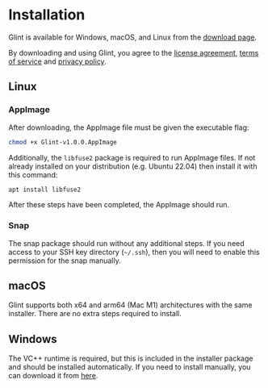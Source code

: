 # Installation
Glint is available for Windows, macOS, and Linux from the [download page](/download).

By downloading and using Glint, you agree to the [license agreement](/eula), [terms of service](/terms) and [privacy policy](/privacy).

## Linux

### AppImage
After downloading, the AppImage file must be given the executable flag:
```bash
chmod +x Glint-v1.0.0.AppImage
```
Additionally, the `libfuse2` package is required to run AppImage files. If not already installed on your distribution (e.g. Ubuntu 22.04) then install it with this command:
```bash
apt install libfuse2
```
After these steps have been completed, the AppImage should run.

### Snap
The snap package should run without any additional steps. If you need access to your SSH key directory (`~/.ssh`), then you will need to enable this permission for the snap manually.

## macOS
Glint supports both x64 and arm64 (Mac M1) architectures with the same installer. There are no extra steps required to install.

## Windows
The VC++ runtime is required, but this is included in the installer package and should be installed automatically. If you need to install manually, you can download it from <a href="https://learn.microsoft.com/en-US/cpp/windows/latest-supported-vc-redist" target="_blank">here</a>.
